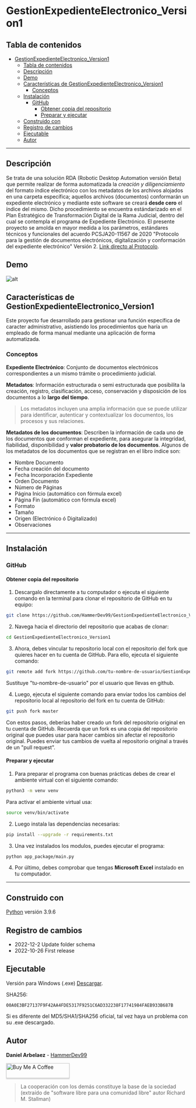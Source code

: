 # GestionExpedienteElectronico_Version1

## Tabla de contenidos

- [GestionExpedienteElectronico\_Version1](#gestionexpedienteelectronico_version1)
  - [Tabla de contenidos](#tabla-de-contenidos)
  - [Descripción](#descripción)
  - [Demo](#demo)
  - [Características de GestionExpedienteElectronico\_Version1](#características-de-gestionexpedienteelectronico_version1)
    - [Conceptos](#conceptos)
  - [Instalación](#instalación)
    - [GitHub](#github)
      - [Obtener copia del repositorio](#obtener-copia-del-repositorio)
      - [Preparar y ejecutar](#preparar-y-ejecutar)
  - [Construido con](#construido-con)
  - [Registro de cambios](#registro-de-cambios)
  - [Ejecutable](#ejecutable)
  - [Autor](#autor)

---

## Descripción

Se trata de una solución RDA (Robotic Desktop Automation versión Beta) que permite realizar de forma automatizada la *creación y diligenciamiento* del formato índice electrónico con los metadatos de los archivos alojados en una carpeta específica; aquellos archivos (documentos) conformarán un expediente electrónico y mediante este software se creará **desde cero** el índice del mismo. Dicho procedimiento se encuentra estándarizado en el Plan Estratégico de Transformación Digital de la Rama Judicial, dentro del cual se contempla el programa de Expediente Electrónico. El presente proyecto se amolda en mayor medida a los parámetros, estándares técnicos y funcionales del acuerdo PCSJA20-11567 de 2020 "Protocolo para la gestión de documentos electrónicos, digitalización y conformación del expediente electrónico" Versión 2. [Link directo al Protocolo](https://www.ramajudicial.gov.co/documents/3196516/46103054/Protocolo+para+la+gesti%C3%B3n+de+documentos+electronicos.pdf/cb0d98ef-2844-4570-b12a-5907d76bc1a3).

## Demo

![alt](app_package/assets/Demo.gif)

## Características de GestionExpedienteElectronico_Version1

Este proyecto fue desarrollado para gestionar una función específica de caracter administrativo, asistiendo los procedimientos que haría un empleado de forma manual mediante una aplicación de forma automatizada.

### Conceptos

**Expediente Electrónico**: Conjunto de documentos electrónicos correspondientes a un mismo trámite o procedimiento judicial.

**Metadatos**: Información estructurada o semi estructurada que posibilita la creación, registro, clasificación, acceso, conservación y disposición de los documentos a lo **largo del tiempo**.

> Los metadatos incluyen una amplia información que se puede utilizar para identificar, autenticar y contextualizar los documentos, los procesos y sus relaciones.

**Metadatos de los documentos**: Describen la información de cada uno de los documentos que conforman el expediente, para asegurar la integridad, fiabilidad, disponibilidad y **valor probatorio de los documentos**. Algunos de los metadatos de los documentos que se registran en el libro índice son:

- Nombre Documento
- Fecha creación del documento
- Fecha Incorporación Expediente
- Orden Documento
- Número de Páginas
- Página Inicio (automático con fórmula excel)
- Página Fin (automático con fórmula excel)
- Formato
- Tamaño
- Origen (Electrónico ó Digitalizado)
- Observaciones

---

## Instalación

### GitHub

#### Obtener copia del repositorio

1. Descargalo directamente a tu computador o ejecuta el siguiente comando en la terminal para clonar el repositorio de GitHub en tu equipo:
  
```BASH
git clone https://github.com/HammerDev99/GestionExpedienteElectronico_Version1.git
```
  
2. Navega hacia el directorio del repositorio que acabas de clonar:

```BASH
cd GestionExpedienteElectronico_Version1
```

3. Ahora, debes vincular tu repositorio local con el repositorio del fork que quieres hacer en tu cuenta de GitHub. Para ello, ejecuta el siguiente comando:

```BASH
git remote add fork https://github.com/tu-nombre-de-usuario/GestionExpedienteElectronico_Version1.git
```

Sustituye "tu-nombre-de-usuario" por el usuario que llevas en github.

4. Luego, ejecuta el siguiente comando para enviar todos los cambios del repositorio local al repositorio del fork en tu cuenta de GitHub:

```Bash
git push fork master
```

Con estos pasos, deberías haber creado un fork del repositorio original en tu cuenta de GitHub. Recuerda que un fork es una copia del repositorio original que puedes usar para hacer cambios sin afectar el repositorio original. Puedes enviar tus cambios de vuelta al repositorio original a través de un "pull request".

#### Preparar y ejecutar

1. Para preparar el programa con buenas prácticas debes de crear el ambiente virtual con el siguiente comando:

```BASH
python3 -m venv venv
```

  Para activar el ambiente virtual usa:

```BASH
source venv/bin/activate
```

2. Luego instala las dependencias necesarias:

```BASH
pip install --upgrade -r requirements.txt
```

3. Una vez instalados los modulos, puedes ejecutar el programa:

```BASH
python app_package/main.py
```

4. Por último, debes comprobar que tengas **Microsoft Excel** instalado en tu computador.

---

## Construido con

[Python](https://www.python.org/) versión 3.9.6

## Registro de cambios

- 2022-12-2 Update folder schema
- 2022-10-26 First release

## Ejecutable

Versión para Windows (.exe) [Descargar](https://bit.ly/3M4tt8F).

SHA256:

```HASH
00A0E3BF27137F9F42AA4FDE5317F9251C6AD332238F17741984FAEB933B687B
```

Si es diferente del MD5/SHA1/SHA256 oficial, tal vez haya un problema con su .exe descargado.

## Autor

**Daniel Arbelaez** - [HammerDev99](https://github.com/HammerDev99/)

<a href="https://www.paypal.com/donate/?business=GSEPAASM658FY&no_recurring=0&item_name=Inv%C3%ADtame+a+un+caf%C3%A9.+Contribuyo+a+que+los+humanos+dejen+de+pensar+como+robots+y+piensen+m%C3%A1s+como+humanos+ig:+@daainti&currency_code=USD" target="_blank"><img src="https://ginesrom.es/wp-content/uploads/2021/03/Invitame-a-un-cafe-gines-romero.png" alt="Buy Me A Coffee" style="height: 41px !important;width: 174px !important;box-shadow: 0px 3px 2px 0px rgba(190, 190, 190, 0.5) !important;-webkit-box-shadow: 0px 3px 2px 0px rgba(190, 190, 190, 0.5) !important;" ></a>

> La cooperación con los demás constituye la base de la sociedad (extraído de "software libre para una comunidad libre" autor Richard M. Stallman)
